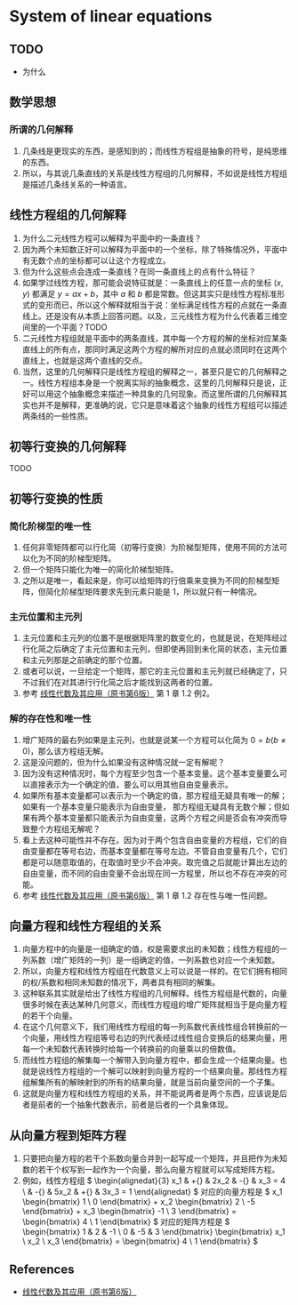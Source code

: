 # System of linear equations


## TODO
* 为什么


## 数学思想
### 所谓的几何解释
1. 几条线是更现实的东西，是感知到的；而线性方程组是抽象的符号，是纯思维的东西。
2. 所以，与其说几条直线的关系是线性方程组的几何解释，不如说是线性方程组是描述几条线关系的一种语言。


## 线性方程组的几何解释
1. 为什么二元线性方程可以解释为平面中的一条直线？
2. 因为两个未知数正好可以解释为平面中的一个坐标，除了特殊情况外，平面中有无数个点的坐标都可以让这个方程成立。
3. 但为什么这些点会连成一条直线？在同一条直线上的点有什么特征？
4. 如果学过线性方程，那可能会说特征就是：一条直线上的任意一点的坐标 $(x, y)$ 都满足 $y = ax + b$，其中 $a$ 和 $b$ 都是常数。但这其实只是线性方程标准形式的变形而已，所以这个解释就相当于说：坐标满足线性方程的点就在一条直线上。还是没有从本质上回答问题。以及，三元线性方程为什么代表着三维空间里的一个平面？TODO
5. 二元线性方程组就是平面中的两条直线，其中每一个方程的解的坐标对应某条直线上的所有点，那同时满足这两个方程的解所对应的点就必须同时在这两个直线上，也就是这两个直线的交点。
6. 当然，这里的几何解释只是线性方程组的解释之一，甚至只是它的几何解释之一。线性方程组本身是一个脱离实际的抽象概念，这里的几何解释只是说，正好可以用这个抽象概念来描述一种具象的几何现象。而这里所谓的几何解释其实也并不是解释，更准确的说，它只是意味着这个抽象的线性方程组可以描述两条线的一些性质。


## 初等行变换的几何解释
TODO


## 初等行变换的性质
### 简化阶梯型的唯一性
1. 任何非零矩阵都可以行化简（初等行变换）为阶梯型矩阵，使用不同的方法可以化为不同的阶梯型矩阵。
2. 但一个矩阵只能化为唯一的简化阶梯型矩阵。
3. 之所以是唯一，看起来是，你可以给矩阵的行倍乘来变换为不同的阶梯型矩阵，但简化阶梯型矩阵要求先到元素只能是 1，所以就只有一种情况。

### 主元位置和主元列
1. 主元位置和主元列的位置不是根据矩阵里的数变化的，也就是说，在矩阵经过行化简之后确定了主元位置和主元列，但即使再回到未化简的状态，主元位置和主元列那是之前确定的那个位置。
2. 或者可以说，一旦给定一个矩阵，那它的主元位置和主元列就已经确定了，只不过我们在对其进行行化简之后才能找到这两者的位置。
3. 参考 [线性代数及其应用（原书第6版）](https://book.douban.com/subject/36351050/) 第 1 章 1.2 例2。

### 解的存在性和唯一性
1. 增广矩阵的最右列如果是主元列，也就是说某一个方程可以化简为 $0 = b (b \neq 0)$，那么该方程组无解。
2. 这是没问题的，但为什么如果没有这种情况就一定有解呢？
3. 因为没有这种情况时，每个方程至少包含一个基本变量。这个基本变量要么可以直接表示为一个确定的值，要么可以用其他自由变量表示。
4. 如果所有基本变量都可以表示为一个确定的值，那方程组无疑具有唯一的解；如果有一个基本变量只能表示为自由变量， 那方程组无疑具有无数个解；但如果有两个基本变量都只能表示为自由变量，这两个方程之间是否会有冲突而导致整个方程组无解呢？
5. 看上去这种可能性并不存在。因为对于两个包含自由变量的方程组，它们的自由变量都在等号右边，而基本变量都在等号左边。不管自由变量有几个，它们都是可以随意取值的，在取值时至少不会冲突。取完值之后就能计算出左边的自由变量，而不同的自由变量不会出现在同一方程里，所以也不存在冲突的可能。
6. 参考 [线性代数及其应用（原书第6版）](https://book.douban.com/subject/36351050/) 第 1 章 1.2 存在性与唯一性问题。


## 向量方程和线性方程组的关系
1. 向量方程中的向量是一组确定的值，权是需要求出的未知数；线性方程组的一列系数（增广矩阵的一列）是一组确定的值，一列系数也对应一个未知数。
2. 所以，向量方程和线性方程组在代数意义上可以说是一样的。在它们拥有相同的权/系数和相同未知数的情况下，两者具有相同的解集。
3. 这种联系其实就是给出了线性方程组的几何解释。线性方程组是代数的，向量很多时候在表达某种几何意义，而线性方程组的增广矩阵就相当于是向量方程的若干个向量。
4. 在这个几何意义下，我们用线性方程组的每一列系数代表线性组合转换前的一个向量，用线性方程组等号右边的列代表经过线性组合变换后的结果向量，用每一个未知数代表转换时给每一个转换前的向量乘以的倍数值。
5. 而线性方程组的解集每一个解带入到向量方程中，都会生成一个结果向量。也就是说线性方程组的一个解可以映射到向量方程的一个结果向量。那线性方程组解集所有的解映射到的所有的结果向量，就是当前向量空间的一个子集。
6. 这就是向量方程和线性方程组的关系，并不能说两者是两个东西，应该说是后者是前者的一个抽象代数表示，前者是后者的一个具象体现。


## 从向量方程到矩阵方程
1. 只要把向量方程的若干个系数向量合并到一起写成一个矩阵，并且把作为未知数的若干个权写到一起作为一个向量，那么向量方程就可以写成矩阵方程。
2. 例如，线性方程组 
    $
    \begin{alignedat}{3}
    x_1 & +{} & 2x_2 & -{} & x_3 = 4 \\
    & -{} & 5x_2 & +{} & 3x_3 = 1
    \end{alignedat}
    $ 
    对应的向量方程是
    $
    x_1 \begin{bmatrix} 1 \\ 0 \end{bmatrix} + 
    x_2 \begin{bmatrix} 2 \\ -5 \end{bmatrix} + 
    x_3 \begin{bmatrix} -1 \\ 3 \end{bmatrix} 
    = \begin{bmatrix} 4 \\ 1 \end{bmatrix}
    $
    对应的矩阵方程是
    $
    \begin{bmatrix} 1 & 2 & -1 \\ 0 & -5 & 3 \end{bmatrix} 
    \begin{bmatrix} x_1 \\ x_2 \\ x_3 \end{bmatrix} 
    = \begin{bmatrix} 4 \\ 1 \end{bmatrix}
    $






## References
* [线性代数及其应用（原书第6版）](https://book.douban.com/subject/36351050/)